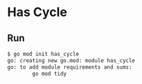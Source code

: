 # Has Cycle

## Run

```bash
$ go mod init has_cycle                                       
go: creating new go.mod: module has_cycle
go: to add module requirements and sums:
        go mod tidy
```